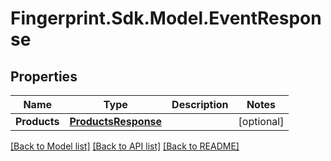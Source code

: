 # Fingerprint.Sdk.Model.EventResponse
## Properties

Name | Type | Description | Notes
------------ | ------------- | ------------- | -------------
**Products** | [**ProductsResponse**](ProductsResponse.md) |  | [optional] 

[[Back to Model list]](../README.md#documentation-for-models) [[Back to API list]](../README.md#documentation-for-api-endpoints) [[Back to README]](../README.md)

